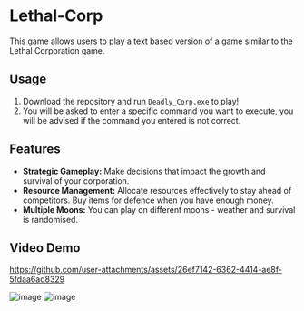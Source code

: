 # Lethal-Corp

This game allows users to play a text based version of a game similar to the Lethal Corporation game.

## Usage

1. Download the repository and run `Deadly_Corp.exe` to play!
2. You will be asked to enter a specific command you want to execute, you will be advised if the command you entered is not correct.

## Features

- **Strategic Gameplay:** Make decisions that impact the growth and survival of your corporation.
- **Resource Management:** Allocate resources effectively to stay ahead of competitors. Buy items for defence when you have enough money. 
- **Multiple Moons:** You can play on different moons - weather and survival is randomised.

## Video Demo


https://github.com/user-attachments/assets/26ef7142-6362-4414-ae8f-5fdaa6ad8329





![image](https://github.com/user-attachments/assets/086d43f9-7311-4972-8e72-9a518764d0bf)
![image](https://github.com/user-attachments/assets/0950b759-db98-4a76-be46-33dddf3a9ffc)

